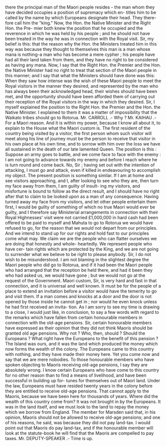 there the principal man of the Maori people resides - the man whom they have decided occupies a position of supremacy which en- titles him to be called by the name by which Europeans designate their head. They there- fore call him the "king." Now, the Hon. the Native Minister and the Right Hon. the Pre- mier both knew the position that he occupied and the reverence in which he was held by his people ; and he should not have been treated in the way he was in connection with the Royal visit. Sir, my belief is this: that the reason why the Hon. the Ministers treated him in this way was because they thought to themselves this man is a man whose mana is nothing-a man who has become a mere cypher ; his people have had all their land taken from them, and they have no right to be considered as having any mana. Now, I say that the Right Hon. the Premier and the Hon. the Native Minister had no right to treat that section of the Maori people in this manner; and I say that what the Ministers should have done was this: When they saw how intense was the wish of these Maori people to meet the Royal visitors in the manner they desired, and represented by the man who has always been their acknowledged head, their wishes should have been met, and the opportunity should have been afforded them of carrying out their reception of the Royal visitors in the way in which they desired. Sir, I myself explained the position to the Right Hon. the Premier and the Hon. the Native Minister. I explained to them it was a matter of impossibility that the Waikato tribes should go to Rotorua. Mr. CARROLL .- Why ? Mr. KAIHAU .- For a Maori reason. And it is within my power, because I know all about it, to explain to the House what the Maori custom is. The first resident of the country being visited by a visitor, the first person whom such visitor will meet along his line of journey must be the person to receive that visitor in his own place at his own time, and to sorrow with him over the loss we have all sustained in the death of our late lamented Queen. The position is this : Suppose an army goes to battle, and we come face to face with the enemy : I am not going to advance towards my enemy and before I reach where he is turn round and come back. No, Sir ; having set out with the intention of attacking, I must go and attack, even if killed in endeavouring to accomplish my object. The present position is something similar. If I am at home and see visitors approaching, and I, after looking to see who they are, then turn my face away from them, I am guilty of insult- ing my visitors, and misfortune is bound to follow as the direct result, and I should have no right after that to claim to be looked upon as a man of any consequence. Having turned away my face from my visitors, and let other people entertain them first, I would be guilty of something of which no true Maori would ever be guilty, and I therefore say Ministerial arrangements in connection with their Royal Highnesses' visit were not carried £1,000,000 in hard cash had been offered to be paid to myself and Mahuta to go to Rotorua we would have refused to go, for the reason that we would not depart from our principles. And we intend to stand up for our rights and hold fast to our principles come what may. We claim we are the people who can flatter ourselves we are doing that honestly and whole- heartedly. We represent people who have cer- tain rights which are protected by the King, and we are not going to surrender what we believe to be right to please anybody. Sir, I do not wish to be misunderstood. I am not blaming in the slightest degree the Maori people who did go to Rotorua, and if it had been the Maori people who had arranged that the reception be held there, and had it been they who had asked us, we would have gone ; but we would not go at the request of the Government. Maori custom, Sir, is very hard and fast in that connection, and it is universal and well known. It must be for the people of a place to extend an invitation before a visitor would have the temerity to go and visit them. If a man comes and knocks at a door and the door is not opened by those inside he cannot get in ; nor would he even knock unless he had first received an invita- tion. As I am sorry to see my time is drawing to a close, I would just like, in conclusion, to say a few words with regard to the remarks which have fallen from certain honourable members in connection with the old-age pensions. Sir, certain honourable members have expressed as their opinion that they did not think Maoris should be granted old age pensions. Why not ? Who, then, should ? Should the Europeans ? What right have the Europeans to the benefit of this pension ? The Island was ours, and it was the land which produced the money which now forms the wealth of the colony. The Europeans came to this country with nothing, and they have made their money here. Yet you come now and say that we are mere nobodies. To those honourable members who have spoken objecting to Maoris receiving old-age pensions, I say they are absolutely wrong. I know certain Europeans who have come to this country for no other reason than to find a means of livelihood, and have been successful in building up for- tunes for themselves out of Maori land. Under the law, Europeans must have resided twenty years in the colony before they are entitled to receive old-age pensions. That cannot apply to the Maoris, because we have been here for thousands of years. Where did the wealth of this country come from? It was not brought in by the Europeans. It was in the land itself, and we must look to the land to repay the money which we borrow from England. The member for Marsden said that, in his opinion, Maoris should not be allowed to receive old-age pensions; and one of his reasons, he said, was because they did not pay land-tax. I would point out that Maoris do pay land-tax, and if the honourable member will look at the statute-book he will find that the Maoris are compelled to pay taxes. Mr. DEPUTY-SPEAKER .- Time is up. 